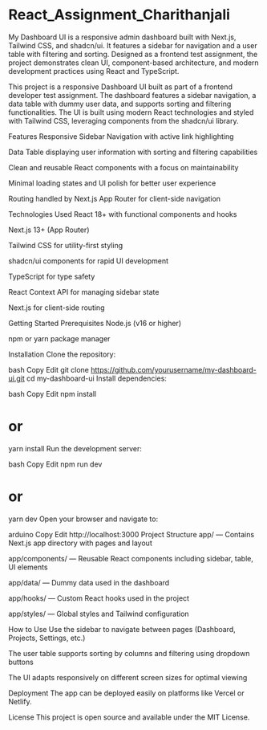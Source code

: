 # React_Assignment_Charithanjali
My Dashboard UI is a responsive admin dashboard built with Next.js, Tailwind CSS, and shadcn/ui. It features a sidebar for navigation and a user table with filtering and sorting. Designed as a frontend test assignment, the project demonstrates clean UI, component-based architecture, and modern development practices using React and TypeScript.

This project is a responsive Dashboard UI built as part of a frontend developer test assignment. The dashboard features a sidebar navigation, a data table with dummy user data, and supports sorting and filtering functionalities. The UI is built using modern React technologies and styled with Tailwind CSS, leveraging components from the shadcn/ui library.

Features
Responsive Sidebar Navigation with active link highlighting

Data Table displaying user information with sorting and filtering capabilities

Clean and reusable React components with a focus on maintainability

Minimal loading states and UI polish for better user experience

Routing handled by Next.js App Router for client-side navigation

Technologies Used
React 18+ with functional components and hooks

Next.js 13+ (App Router)

Tailwind CSS for utility-first styling

shadcn/ui components for rapid UI development

TypeScript for type safety

React Context API for managing sidebar state

Next.js <Link> for client-side routing

Getting Started
Prerequisites
Node.js (v16 or higher)

npm or yarn package manager

Installation
Clone the repository:

bash
Copy
Edit
git clone https://github.com/yourusername/my-dashboard-ui.git
cd my-dashboard-ui
Install dependencies:

bash
Copy
Edit
npm install
# or
yarn install
Run the development server:

bash
Copy
Edit
npm run dev
# or
yarn dev
Open your browser and navigate to:

arduino
Copy
Edit
http://localhost:3000
Project Structure
app/ — Contains Next.js app directory with pages and layout

app/components/ — Reusable React components including sidebar, table, UI elements

app/data/ — Dummy data used in the dashboard

app/hooks/ — Custom React hooks used in the project

app/styles/ — Global styles and Tailwind configuration

How to Use
Use the sidebar to navigate between pages (Dashboard, Projects, Settings, etc.)

The user table supports sorting by columns and filtering using dropdown buttons

The UI adapts responsively on different screen sizes for optimal viewing

Deployment
The app can be deployed easily on platforms like Vercel or Netlify.

License
This project is open source and available under the MIT License.
